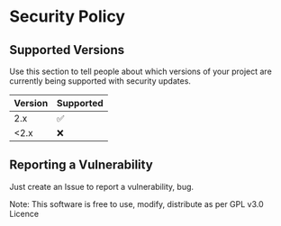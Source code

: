 # Security Policy

## Supported Versions

Use this section to tell people about which versions of your project are
currently being supported with security updates.

| Version | Supported          |
| ------- | ------------------ |
| 2.x     | :white_check_mark: |
| <2.x    | :x:                |

## Reporting a Vulnerability

Just create an Issue to report a vulnerability, bug.

Note: This software is free to use, modify, distribute as per GPL v3.0 Licence
